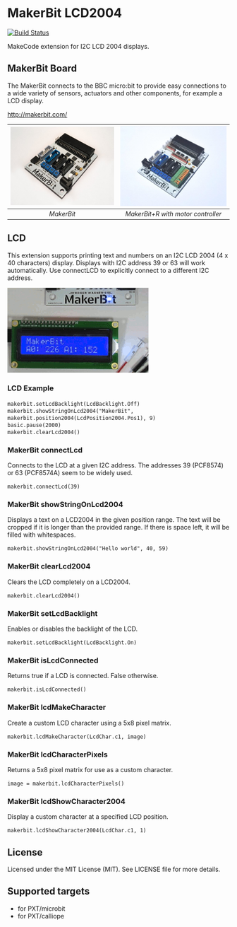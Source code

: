 # MakerBit LCD2004

[![Build Status](https://travis-ci.com/1010Technologies/pxt-makerbit-lcd2004.svg?branch=main)](https://travis-ci.com/1010Technologies/pxt-makerbit-lcd2004)

MakeCode extension for I2C LCD 2004 displays.

## MakerBit Board

The MakerBit connects to the BBC micro:bit to provide easy connections to a wide variety of sensors, actuators and other components, for example a LCD display.

http://makerbit.com/

| ![MakerBit](https://github.com/1010Technologies/pxt-makerbit/raw/master/MakerBit.png "MakerBit") | ![MakerBit+R](https://github.com/1010Technologies/pxt-makerbit/raw/master/MakerBit+R.png "MakerBit+R") |
| :----------------------------------------------------------------------------------------------: | :----------------------------------------------------------------------------------------------------: |
|                                            _MakerBit_                                            |                                   _MakerBit+R with motor controller_                                   |

## LCD

This extension supports printing text and numbers on an I2C LCD 2004 (4 x 40 characters) display.
Displays with I2C address 39 or 63 will work automatically. Use connectLCD to explicitly connect to a different I2C address.

![LCD2004](https://github.com/1010Technologies/pxt-makerbit-lcd2004/raw/master/icon.png "LCD2004")

### LCD Example

```blocks
makerbit.setLcdBacklight(LcdBacklight.Off)
makerbit.showStringOnLcd2004("MakerBit", makerbit.position2004(LcdPosition2004.Pos1), 9)
basic.pause(2000)
makerbit.clearLcd2004()
```

### MakerBit connectLcd

Connects to the LCD at a given I2C address. The addresses 39 (PCF8574) or 63 (PCF8574A) seem to be widely used.

```sig
makerbit.connectLcd(39)
```

### MakerBit showStringOnLcd2004

Displays a text on a LCD2004 in the given position range. The text will be cropped if it is longer than the provided range. If there is space left, it will be filled with whitespaces.

```sig
makerbit.showStringOnLcd2004("Hello world", 40, 59)
```

### MakerBit clearLcd2004

Clears the LCD completely on a LCD2004.

```sig
makerbit.clearLcd2004()
```

### MakerBit setLcdBacklight

Enables or disables the backlight of the LCD.

```sig
makerbit.setLcdBacklight(LcdBacklight.On)
```

### MakerBit isLcdConnected

Returns true if a LCD is connected. False otherwise.

```sig
makerbit.isLcdConnected()
```

### MakerBit lcdMakeCharacter

Create a custom LCD character using a 5x8 pixel matrix.

```sig
makerbit.lcdMakeCharacter(LcdChar.c1, image)
```

### MakerBit lcdCharacterPixels

Returns a 5x8 pixel matrix for use as a custom character.

```sig
image = makerbit.lcdCharacterPixels()
```

### MakerBit lcdShowCharacter2004

Display a custom character at a specified LCD position.

```sig
makerbit.lcdShowCharacter2004(LcdChar.c1, 1)
```

## License

Licensed under the MIT License (MIT). See LICENSE file for more details.

## Supported targets

- for PXT/microbit
- for PXT/calliope
